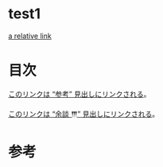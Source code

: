 # test1

[a relative link](../README.md)


# 目次

[このリンクは “参考” 見出しにリンクされる](#参考)。

[このリンクは “余談 𒐈” 見出しにリンクされる][label]。

[label]: #余談-𒐈


# 参考


